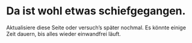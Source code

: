 Da ist wohl etwas schiefgegangen.
=================================

Aktualisiere diese Seite oder versuch’s später nochmal. Es könnte einige Zeit dauern, bis alles wieder einwandfrei läuft.